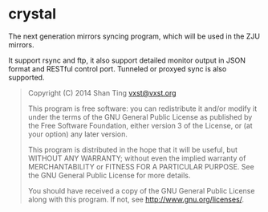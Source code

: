 crystal
=======

The next generation mirrors syncing program, which will be used in the
ZJU mirrors.

It support rsync and ftp, it also support detailed monitor output in
JSON format and RESTful control port. Tunneled or proxyed sync is also
supported.

> Copyright (C) 2014  Shan Ting <vxst@vxst.org>
> 
> This program is free software: you can redistribute it and/or modify
> it under the terms of the GNU General Public License as published by
> the Free Software Foundation, either version 3 of the License, or
> (at your option) any later version.
> 
> This program is distributed in the hope that it will be useful,
> but WITHOUT ANY WARRANTY; without even the implied warranty of
> MERCHANTABILITY or FITNESS FOR A PARTICULAR PURPOSE.  See the
> GNU General Public License for more details.
> 
> You should have received a copy of the GNU General Public License
> along with this program.  If not, see <http://www.gnu.org/licenses/>.
